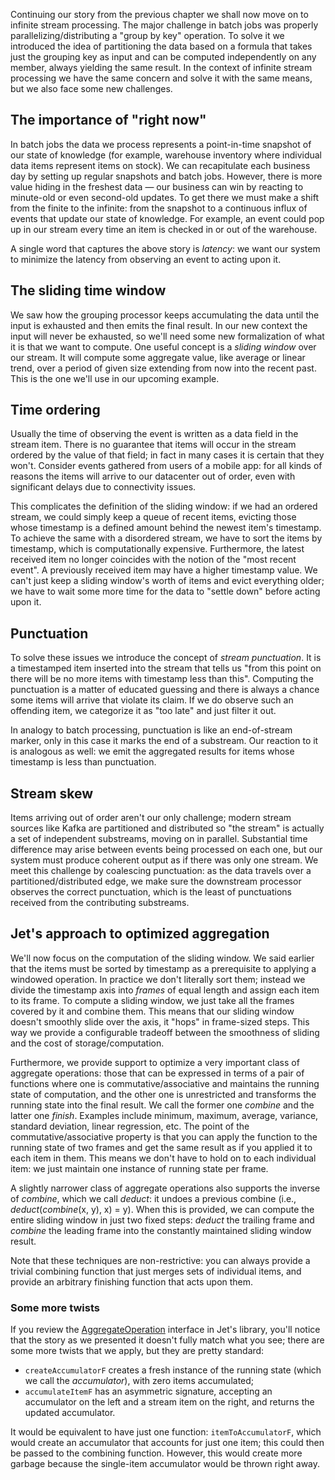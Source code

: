 Continuing our story from the previous chapter we shall now move on to infinite stream processing. The major challenge in batch jobs was properly parallelizing/distributing a "group by key" operation. To solve it we introduced the idea of partitioning the data based on a formula that takes just the grouping key as input and can be computed independently on any member, always yielding the same result. In the context of infinite stream processing we have the same concern and solve it with the same means, but we also face some new challenges.

## The importance of "right now"

In batch jobs the data we process represents a point-in-time snapshot of our state of knowledge (for example, warehouse inventory where individual data items represent items on stock). We can recapitulate each business day by setting up regular snapshots and batch jobs. However, there is more value hiding in the freshest data &mdash; our business can win by reacting to minute-old or even second-old updates. To get there we must make a shift from the finite to the infinite: from the snapshot to a continuous influx of events that update our state of knowledge. For example, an event could pop up in our stream every time an item is checked in or out of the warehouse.

A single word that captures the above story is _latency_: we want our system to minimize the latency from observing an event to acting upon it.


## The sliding time window

We saw how the grouping processor keeps accumulating the data until the input is exhausted and then emits the final result. In our new context the input will never be exhausted, so we'll need some new formalization of what it is that we want to compute. One useful concept is a _sliding window_ over our stream. It will compute some aggregate value, like average or linear trend, over a period of given size extending from now into the recent past. This is the one we'll use in our upcoming example.


## Time ordering

Usually the time of observing the event is written as a data field in the stream item. There is no guarantee that items will occur in the stream ordered by the value of that field; in fact in many cases it is certain that they won't. Consider events gathered from users of a mobile app: for all kinds of reasons the items will arrive to our datacenter out of order, even with significant delays due to connectivity issues. 

This complicates the definition of the sliding window: if we had an ordered stream, we could simply keep a queue of recent items, evicting those whose timestamp is a defined amount behind the newest item's timestamp. To achieve the same with a disordered stream, we have to sort the items by timestamp, which is computationally expensive. Furthermore, the latest received item no longer coincides with the notion of the "most recent event". A previously received item may have a higher timestamp value. We can't just keep a sliding window's worth of items and evict everything older; we have to wait some more time for the data to "settle down" before acting upon it. 

## Punctuation

To solve these issues we introduce the concept of _stream punctuation_. It is a timestamped item inserted into the stream that tells us "from this point on there will be no more items with timestamp less than this". Computing the punctuation is a matter of educated guessing and there is always a chance some items will arrive that violate its claim. If we do observe such an offending item, we categorize it as "too late" and just filter it out.

In analogy to batch processing, punctuation is like an end-of-stream marker, only in this case it marks the end of a substream. Our reaction to it is analogous as well: we emit the aggregated results for items whose timestamp is less than punctuation.

## Stream skew

Items arriving out of order aren't our only challenge; modern stream sources like Kafka are partitioned and distributed so "the stream" is actually a set of independent substreams, moving on in parallel. Substantial time difference may arise between events being processed on each one, but our system must produce coherent output as if there was only one stream. We meet this challenge by coalescing punctuation: as the data travels over a partitioned/distributed edge, we make sure the downstream processor observes the correct punctuation, which is the least of punctuations received from the contributing substreams.


## Jet's approach to optimized aggregation

We'll now focus on the computation of the sliding window. We said earlier that the items must be sorted by timestamp as a prerequisite to applying a windowed operation. In practice we don't literally sort them; instead we divide the timestamp axis into _frames_ of equal length and assign each item to its frame. To compute a sliding window, we just take all the frames covered by it and combine them. This means that our sliding window doesn't smoothly slide over the axis, it "hops" in frame-sized steps. This way we provide a configurable tradeoff between the smoothness of sliding and the cost of storage/computation.

Furthermore, we provide support to optimize a very important class of aggregate operations: those that can be expressed in terms of a pair of functions where one is commutative/associative and maintains the running state of computation, and the other one is unrestricted and transforms the running state into the final result. We call the former one _combine_ and the latter one _finish_. Examples include minimum, maximum, average, variance, standard deviation, linear regression, etc. The point of the commutative/associative property is that you can apply the function to the running state of two frames and get the same result as if you applied it to each item in them. This means we don't have to hold on to each individual item: we just maintain one instance of running state per frame.

A slightly narrower class of aggregate operations also supports the inverse of _combine_, which we call _deduct_: it undoes a previous combine (i.e., _deduct_(_combine_(x, y), x) = y). When this is provided, we can compute the entire sliding window in just two fixed steps: _deduct_ the trailing frame and _combine_ the leading frame into the constantly maintained sliding window result.

Note that these techniques are non-restrictive: you can always provide a trivial combining function that just merges sets of individual items, and provide an arbitrary finishing function that acts upon them.

### Some more twists

If you review the [AggregateOperation](
https://github.com/hazelcast/hazelcast-jet/blob/master/hazelcast-jet-core/src/main/java/com/hazelcast/jet/AggregateOperation.java)
interface in Jet's library, you'll notice that the story as we presented it doesn't fully match what you see; there are some more twists that we apply, but they are pretty standard:

- `createAccumulatorF` creates a fresh instance of the running state (which we call the _accumulator_), with zero items accumulated;
- `accumulateItemF` has an asymmetric signature, accepting an accumulator on the left and a stream item on the right, and returns the updated accumulator.

It would be equivalent to have just one function: `itemToAccumulatorF`, which would create an accumulator that accounts for just one item; this could then be passed to the combining function. However, this would create more garbage because the single-item accumulator would be thrown right away.
